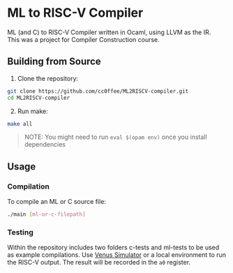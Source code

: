# ML to RISC-V Compiler

ML (and C) to RISC-V Compiler written in Ocaml, using LLVM as the IR.<br>This was a project for Compiler Construction course.

## Building from Source

1. Clone the repository:
```bash
git clone https://github.com/cc0ffee/ML2RISCV-compiler.git
cd ML2RISCV-compiler
```

2. Run make:
```bash
make all
```

> NOTE: You might need to run `eval $(opam env)` once you install dependencies

## Usage

### Compilation

To compile an ML or C source file:
```bash
./main [ml-or-c-filepath]
```

### Testing

Within the repository includes two folders c-tests and ml-tests to be used as example compilations. 
Use [Venus Simulator](https://venus.kvakil.me/) or a local environment to run the RISC-V output. The result will be recorded in the `a0` register.
